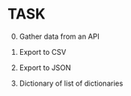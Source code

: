 # TASK
0. Gather data from an API

1. Export to CSV
2. Export to JSON
3. Dictionary of list of dictionaries
